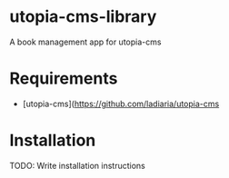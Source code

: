 # utopia-cms-library
A book management app for utopia-cms

# Requirements

 * [utopia-cms](https://github.com/ladiaria/utopia-cms

# Installation

TODO: Write installation instructions
